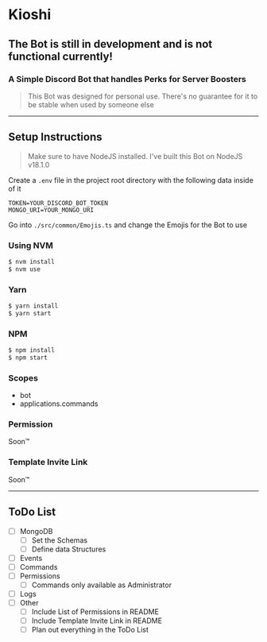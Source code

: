 # Kioshi

## The Bot is still in development and is not functional currently!

### A Simple Discord Bot that handles Perks for Server Boosters

> This Bot was designed for personal use. There's no guarantee for it to be stable when used by someone else

---

## Setup Instructions

> Make sure to have NodeJS installed. I've built this Bot on NodeJS v18.1.0

Create a `.env` file in the project root directory with the following data inside of it

```env
TOKEN=YOUR_DISCORD_BOT_TOKEN
MONGO_URI=YOUR_MONGO_URI
```

Go into `./src/common/Emojis.ts` and change the Emojis for the Bot to use

### Using NVM

```bash
$ nvm install
$ nvm use
```

### Yarn

```bash
$ yarn install
$ yarn start
```

### NPM

```bash
$ npm install
$ npm start
```

### Scopes

-   bot
-   applications.commands

### Permission

Soon™

### Template Invite Link

Soon™

---

## ToDo List

-   [ ] MongoDB
    -   [ ] Set the Schemas
    -   [ ] Define data Structures
-   [ ] Events
-   [ ] Commands
-   [ ] Permissions
    -   [ ] Commands only available as Administrator
-   [ ] Logs
-   [ ] Other
    -   [ ] Include List of Permissions in README
    -   [ ] Include Template Invite Link in README
    -   [ ] Plan out everything in the ToDo List
